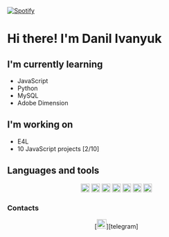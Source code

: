 [![Spotify](https://danilivanyuk.vercel.app/api/spotify)](https://open.spotify.com/user/r37q1hnh7y58ny28rpdlzjguc)

# Hi there! I'm Danil Ivanyuk


## I'm currently learning
- JavaScript
- Python
- MySQL
- Adobe Dimension

## I'm working on
- E4L
- 10 JavaScript projects [2/10]

## Languages and tools
<p align="center">
<img alt="danilivanyuk.com" height="20px" src="https://img.shields.io/badge/html-%23239120.svg?&style=flat-square&logo=html5&logoColor=white">
<img alt="danilivanyuk.com" height="20px" src="https://img.shields.io/badge/css-%23239120.svg?&style=flat-square&logo=css3&logoColor=white">
<img alt="danilivanyuk.com" height="20px" src="https://img.shields.io/badge/css3%20-%231572B6.svg?&style=for-the-badge&logo=css3&logoColor=white">
<img height="20px" src="https://img.shields.io/badge/SASS%20-hotpink.svg?&style=for-the-badge&logo=SASS&logoColor=white"/>
<img alt="danilivanyuk.com" height="20px" src="https://img.shields.io/badge/javascript%20-%23323330.svg?&style=for-the-badge&logo=javascript&logoColor=%23F7DF1E">
<img alt="danilivanyuk.com" height="20px" src="https://img.shields.io/badge/python%20-%2314354C.svg?&style=for-the-badge&logo=python&logoColor=white">
<img alt="danilivanyuk.com" height="20px" src="https://img.shields.io/badge/django%20-%23092E20.svg?&style=for-the-badge&logo=django&logoColor=white">
</p>

### Contacts
<p align="center">
[<img alt="danilivanyuk.com" width="22px" src="https://cdn.jsdelivr.net/npm/simple-icons@v3/icons/telegram.svg">][telegram]
</p>


[telegram]: https://t.me/groovyD1
<!-- [website]: https://danilivanyuk.com/ -->


<!-- AQC5wljIKW-39TSfJQL2s4CI3g2VlbgVg6R5QDXRddzd_PiQJEQJi_SiFsWbCK3WO6GHuVRzvs4YW1GgUfhSATLkiktpSB30dYQh6tUUIAjldG27wIf-irI6kQBpcZI_A8I-baKgIY3cns7eA9uryHGjbUMMyA8Rpf6lXfqIuZBGCbQrB4IxQAHeGzL0a8YrlSW19qHDLO1sDlZcdhO3wQG_eqDDmiV1ERRSehyE3irLkMj-8e8


curl -X POST -H "Content-Type: application/x-www-form-urlencoded" -H "Authorization: Basic MmU2MjcyMTRiNDdjNDhhMWE0ZmMwZjZhOWNjMzRjZDQ6ODc0NjJjNWNmYmMzNGVhOGIyMDhjNGU5Y2RjZjg4NmY=" -d "grant_type=authorization_code&redirect_uri=http://localhost/callback/&code=AQC5wljIKW-39TSfJQL2s4CI3g2VlbgVg6R5QDXRddzd_PiQJEQJi_SiFsWbCK3WO6GHuVRzvs4YW1GgUfhSATLkiktpSB30dYQh6tUUIAjldG27wIf-irI6kQBpcZI_A8I-baKgIY3cns7eA9uryHGjbUMMyA8Rpf6lXfqIuZBGCbQrB4IxQAHeGzL0a8YrlSW19qHDLO1sDlZcdhO3wQG_eqDDmiV1ERRSehyE3irLkMj-8e8" https://accounts.spotify.com/api/token


AQC5Ta6Irz4Mw9cisTRD-7UEskSb-I-gv1yAxZ_eqWmXsdQCi_DxZVjRA9FR3eMwQaXbrojSiZnPdJCC8k6Ppo4f29uacM0wyiOkSxD7BtHUtpadjE7qCPNPDoBFsZk2qU0 -->
